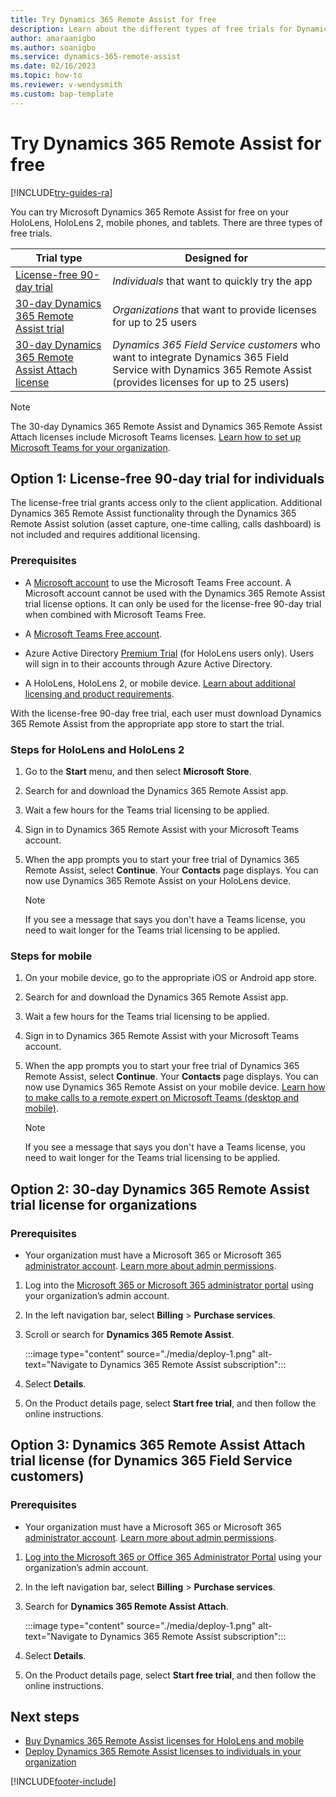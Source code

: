 ```yaml
---
title: Try Dynamics 365 Remote Assist for free
description: Learn about the different types of free trials for Dynamics 365 Remote Assist.
author: amaraanigbo
ms.author: soanigbo
ms.service: dynamics-365-remote-assist
ms.date: 02/16/2023
ms.topic: how-to 
ms.reviewer: v-wendysmith
ms.custom: bap-template
---
```


# Try Dynamics 365 Remote Assist for free

[!INCLUDE[try-guides-ra](../includes/try-guides-ra.md)]

You can try Microsoft Dynamics 365 Remote Assist for free on your HoloLens, HoloLens 2, mobile phones, and tablets. There are three types of free trials.

|Trial type|Designed for|
|---------------------------|-----------------------------------|
|[License-free 90-day trial](#option-1-license-free-90-day-trial-for-individuals)|*Individuals* that want to quickly try the app|
|[30-day Dynamics 365 Remote Assist trial](#option-2-30-day-dynamics-365-remote-assist-trial-license-for-organizations)|*Organizations* that want to provide licenses for up to 25 users|
|[30-day Dynamics 365 Remote Assist Attach license](#option-3-dynamics-365-remote-assist-attach-trial-license-for-dynamics-365-field-service-customers)|*Dynamics 365 Field Service customers* who want to integrate Dynamics 365 Field Service with Dynamics 365 Remote Assist (provides licenses for up to 25 users)|

  > [!NOTE]
  > The 30-day Dynamics 365 Remote Assist and Dynamics 365 Remote Assist Attach licenses include Microsoft Teams licenses. [Learn how to set up Microsoft Teams for your organization](set-up-teams.md).

## Option 1: License-free 90-day trial for individuals

The license-free trial grants access only to the client application. Additional Dynamics 365 Remote Assist functionality through the Dynamics 365 Remote Assist solution (asset capture, one-time calling, calls dashboard) is not included and requires additional licensing.

### Prerequisites

- A [Microsoft account](https://account.microsoft.com/account) to use the Microsoft Teams Free account. A Microsoft account cannot be used with the Dynamics 365 Remote Assist trial license options. It can only be used for the license-free 90-day trial when combined with Microsoft Teams Free.

- A [Microsoft Teams Free account](https://products.office.com/microsoft-teams/free).

- Azure Active Directory [Premium Trial](https://azure.microsoft.com/trial/get-started-active-directory/) (for HoloLens users only). Users will sign in to their accounts through Azure Active Directory.

- A HoloLens, HoloLens 2, or mobile device. [Learn about additional licensing and product requirements](./requirements.md).

With the license-free 90-day free trial, each user must download Dynamics 365 Remote Assist from the appropriate app store to start the trial.

### Steps for HoloLens and HoloLens 2

1. Go to the **Start** menu, and then select **Microsoft Store**.

1. Search for and download the Dynamics 365 Remote Assist app.

1. Wait a few hours for the Teams trial licensing to be applied.

1. Sign in to Dynamics 365 Remote Assist with your Microsoft Teams account.

1. When the app prompts you to start your free trial of Dynamics 365 Remote Assist, select **Continue**. Your **Contacts** page displays. You can now use Dynamics 365 Remote Assist on your HoloLens device.

   > [!NOTE]
   > If you see a message that says you don't have a Teams license, you need to wait longer for the Teams trial licensing to be applied.

### Steps for mobile

1. On your mobile device, go to the appropriate iOS or Android app store.

1. Search for and download the Dynamics 365 Remote Assist app.

1. Wait a few hours for the Teams trial licensing to be applied.

1. Sign in to Dynamics 365 Remote Assist with your Microsoft Teams account.

1. When the app prompts you to start your free trial of Dynamics 365 Remote Assist, select **Continue**. Your **Contacts** page displays. You can now use Dynamics 365 Remote Assist on your mobile device. [Learn how to make calls to a remote expert on Microsoft Teams (desktop and mobile)](mobile-app/making-calls-with-ar.md).

   > [!NOTE]
   > If you see a message that says you don't have a Teams license, you need to wait longer for the Teams trial licensing to be applied.

## Option 2: 30-day Dynamics 365 Remote Assist trial license for organizations

### Prerequisites

- Your organization must have a Microsoft 365 or Microsoft 365 [administrator account](https://www.microsoft.com/microsoft-365/business/office-365-administration). [Learn more about admin permissions](/microsoft-365/admin/add-users/about-admin-roles).

1. Log into the [Microsoft 365 or Microsoft 365 administrator portal](https://www.microsoft.com/microsoft-365/business/office-365-administration) using your organization’s admin account.

1. In the left navigation bar, select **Billing** > **Purchase services**.

1. Scroll or search for **Dynamics 365 Remote Assist**.

   :::image type="content" source="./media/deploy-1.png" alt-text="Navigate to Dynamics 365 Remote Assist subscription":::

1. Select **Details**.

1. On the Product details page, select **Start free trial**, and then follow the online instructions.

## Option 3: Dynamics 365 Remote Assist Attach trial license (for Dynamics 365 Field Service customers)

### Prerequisites

- Your organization must have a Microsoft 365 or Microsoft 365 [administrator account](https://www.microsoft.com/microsoft-365/business/office-365-administration). [Learn more about admin permissions](/microsoft-365/admin/add-users/about-admin-roles).

1. [Log into the Microsoft 365 or Office 365 Administrator Portal](https://www.microsoft.com/microsoft-365/business/office-365-administration) using your organization’s admin account.
  
1. In the left navigation bar, select **Billing** > **Purchase services**.

1. Search for **Dynamics 365 Remote Assist Attach**.

   :::image type="content" source="./media/deploy-1.png" alt-text="Navigate to Dynamics 365 Remote Assist subscription":::

1. Select **Details**.

1. On the Product details page, select **Start free trial**, and then follow the online instructions.

## Next steps

- [Buy Dynamics 365 Remote Assist licenses for HoloLens and mobile](buy-remote-assist.md)
- [Deploy Dynamics 365 Remote Assist licenses to individuals in your organization](deploy-remote-assist.md)


[!INCLUDE[footer-include](../includes/footer-banner.md)]
